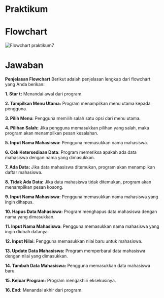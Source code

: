 # Praktikum

# Flowchart
![Flowchart praktikum7](https://github.com/user-attachments/assets/6bd11b10-53b4-4946-b89d-027d11505883)

# Jawaban
**Penjelasan Flowchart**
Berikut adalah penjelasan lengkap dari flowchart yang Anda berikan:

**1. Star t:** Menandai awal dari program.

**2. Tampilkan Menu Utama:** Program menampilkan menu utama kepada pengguna.

**3. Pilih Menu:** Pengguna memilih salah satu opsi dari menu utama.

**4. Pilihan Salah:** Jika pengguna memasukkan pilihan yang salah, maka program akan menampilkan pesan kesalahan.

**5. Input Nama Mahasiswa:** Pengguna memasukkan nama mahasiswa.

**6. Cek Ketersediaan Data:** Program memeriksa apakah ada data mahasiswa dengan nama yang dimasukkan.

**7. Ada Data:** Jika data mahasiswa ditemukan, program akan menampilkan daftar mahasiswa.

**8. Tidak Ada Data:** Jika data mahasiswa tidak ditemukan, program akan menampilkan pesan kosong.

**9. Input Nama Mahasiswa:** Pengguna memasukkan nama mahasiswa yang ingin dihapus.

**10. Hapus Data Mahasiswa:** Program menghapus data mahasiswa dengan nama yang dimasukkan.

**11. Input Nama Mahasiswa:** Pengguna memasukkan nama mahasiswa yang ingin diubah datanya.

**12. Input Nilai:** Pengguna memasukkan nilai baru untuk mahasiswa.

**13. Update Data Mahasiswa:** Program memperbarui data mahasiswa dengan nilai yang dimasukkan.

**14. Tambah Data Mahasiswa:** Pengguna memasukkan data mahasiswa baru.

**15. Keluar Program:** Program mengakhiri eksekusinya.

**16. End:** Menandai akhir dari program.
